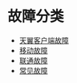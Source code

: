 <!-- TITLE: Home -->
<!-- SUBTITLE: A quick summary of Home -->

# 故障分类
- [天翼客户端故障](/fyoung-client)
- [移动故障](/chinamobile)
- [联通故障](/chinaunicom)
- [常见故障](/common)